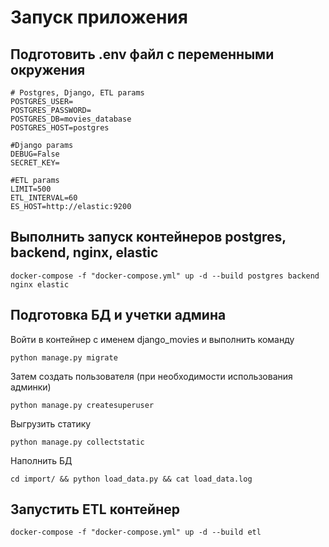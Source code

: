# Запуск приложения
## Подготовить .env файл с переменными окружения
    # Postgres, Django, ETL params
    POSTGRES_USER=
    POSTGRES_PASSWORD=
    POSTGRES_DB=movies_database
    POSTGRES_HOST=postgres

    #Django params
    DEBUG=False
    SECRET_KEY=

    #ETL params
    LIMIT=500
    ETL_INTERVAL=60
    ES_HOST=http://elastic:9200

## Выполнить запуск контейнеров postgres, backend, nginx, elastic
    docker-compose -f "docker-compose.yml" up -d --build postgres backend nginx elastic

## Подготовка БД и учетки админа
Войти в контейнер с именем django_movies и выполнить команду

    python manage.py migrate

Затем создать пользователя (при необходимости использования админки)

    python manage.py createsuperuser

Выгрузить статику

    python manage.py collectstatic

Наполнить БД

    cd import/ && python load_data.py && cat load_data.log

## Запустить ETL контейнер
    docker-compose -f "docker-compose.yml" up -d --build etl